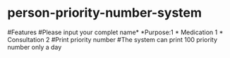 # person-priority-number-system

#Features 
  #Please input your complet name*
  *Purpose:1
        * Medication 1
        * Consultation 2
  #Print priority number
  #The system can print 100 priority number only a day
